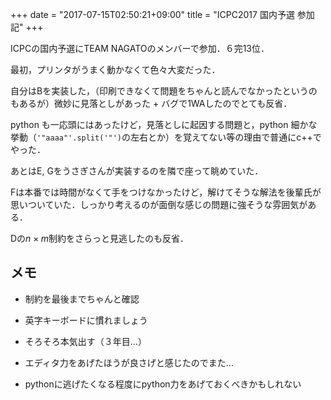 +++
date = "2017-07-15T02:50:21+09:00"
title = "ICPC2017 国内予選 参加記"
+++

ICPCの国内予選にTEAM NAGATOのメンバーで参加．６完13位．

最初，プリンタがうまく動かなくて色々大変だった．

<!--more-->

自分はBを実装した，（印刷できなくて問題をちゃんと読んでなかったというのもあるが）微妙に見落としがあった + バグで1WAしたのでとても反省．

python も一応頭にはあったけど，見落としに起因する問題と，python 細かな挙動（`'"aaaa"'.split('"')`の左右とか）を覚えてない等の理由で普通にc++でやった．

あとはE, Gをうさぎさんが実装するのを隣で座って眺めていた．

Fは本番では時間がなくて手をつけなかったけど，解けてそうな解法を後輩氏が思いついていた．しっかり考えるのが面倒な感じの問題に強そうな雰囲気がある．

Dの$n \times m$制約をさらっと見逃したのも反省．

## メモ

- 制約を最後までちゃんと確認

- 英字キーボードに慣れましょう

- そろそろ本気出す（３年目...）

- エディタ力をあげたほうが良さげと感じたのでまた...

- pythonに逃げたくなる程度にpython力をあげておくべきかもしれない
